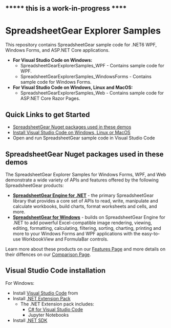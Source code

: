 ##  ***** this is a work-in-progress ****

# SpreadsheetGear Explorer Samples

This repository contains SpreadsheetGear sample code for .NET6 WPF, Windows Forms, and ASP.NET Core applications. 

* **For Visual Studio Code on Windows:**
  *   SpreadsheetGearExplorerSamples_WPF - Contains sample code for WPF.
  *   SpreadsheetGearExplorerSamples_WindowsForms - Contains sample code for Windows Forms.
* **For Visual Studio Code on Windows, Linux and MacOS:**
  *   SpreadsheetGearExplorerSamples_Web - Contains sample code for ASP.NET Core Razor Pages.

## Quick Links to get Started ##
* [SpreadsheetGear Nuget packages used in these demos](#spreadsheetgear-nuget-packages-used-in-these-demos)
* [Install Visual Studio Code on Windows, Linux or MacOS](#visual-studio-code-installation)
* Open and run SpreadsheetGear sample code in Visual Studio Code

## SpreadsheetGear Nuget packages used in these demos
The SpreadsheetGear Explorer Samples for Windows Forms, WPF, and Web demonstrate a wide variety of APIs and features offered by the following SpreadsheetGear products:
*   **[SpreadsheetGear Engine for .NET](https://www.nuget.org/packages/SpreadsheetGear/9.1.19-beta)** - the primary SpreadsheetGear library that provides a core set of APIs to read, write, manipulate and calculate workbooks, build charts, format worksheets and cells, and more.
*   **[SpreadsheetGear for Windows](https://www.nuget.org/packages/SpreadsheetGear.Windows/9.1.19-beta)** - builds on SpreadsheetGear Engine for .NET to add powerful Excel-compatible image rendering, viewing, editing, formatting, calculating, filtering, sorting, charting, printing and more to your Windows Forms and WPF applications with the easy-to-use WorkbookView and FormulaBar controls.

Learn more about these products on our [Features Page](https://www.spreadsheetgear.com/Products/Features) and more details on their diffences on our [Comparison Page](https://www.spreadsheetgear.com/Products/Compare).

## Visual Studio Code installation
For Windows:
* Install [Visual Studio Code](https://code.visualstudio.com/) from 
* Install [.NET Extension Pack](https://marketplace.visualstudio.com/items?itemName=ms-dotnettools.vscode-dotnet-pack)
  * The .NET Extension pack includes:
    * [C# for Visual Studio Code](https://marketplace.visualstudio.com/items?itemName=ms-dotnettools.csharp)
    * Jupyter Notebooks
* Install [.NET SDK](https://dotnet.microsoft.com/en-us/download)
